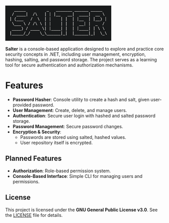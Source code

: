 ![Salter ASCII Banner](assets/ascii-banner.png "Salter")

**Salter** is a console-based application designed to explore and practice core security concepts in .NET, including user management, encryption, hashing, salting, and password storage. The project serves as a learning tool for secure authentication and authorization mechanisms.

# Features

- **Password Hasher**: Console utility to create a hash and salt, given user-provided password.
- **User Management**: Create, delete, and manage users.
- **Authentication**: Secure user login with hashed and salted password storage.
- **Password Management**: Secure password changes.
- **Encryption & Security**:
  - Passwords are stored using salted, hashed values.
  - User repository itself is encrypted.
    
## Planned Features

- **Authorization**: Role-based permission system.
- **Console-Based Interface**: Simple CLI for managing users and permissions.

## License

This project is licensed under the **GNU General Public License v3.0**. See the [LICENSE](LICENSE) file for details.
